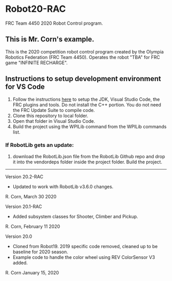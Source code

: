 # Robot20-RAC
FRC Team 4450 2020 Robot Control program.

## This is Mr. Corn's example.

This is the 2020 competition robot control program created by the Olympia Robotics Federation (FRC Team 4450).
Operates the robot "TBA" for FRC game "INFINITE RECHARGE".

## Instructions to setup development environment for VS Code
1) Follow the instructions [here](https://wpilib.screenstepslive.com/s/currentCS/m/java) to setup the JDK, Visual Studio Code, the FRC plugins and tools. Do not install the C++ portion. You do not need the FRC Update Suite to compile code.
2) Clone this repository to local folder.
3) Open that folder in Visual Studio Code.
4) Build the project using the WPILib command from the WPILib commands list.

### If RobotLib gets an update:
1) download the RobotLib.json file from the RobotLib Github repo and drop it into the vendordeps folder inside the project folder. Build the project.
****************************************************************************************************************
Version 20.2-RAC

*	Updated to work with RobotLib v3.6.0 changes.

R. Corn, March 30 2020

Version 20.1-RAC

*	Added subsystem classes for Shooter, Climber and  Pickup.

R. Corn, February 11 2020

Version 20.0

*	Cloned from Robot19. 2019 specific code removed, cleaned up to be baseline for 2020 season.
*	Example code to handle the color wheel using REV ColorSensor V3 added.

R. Corn
January 15, 2020
